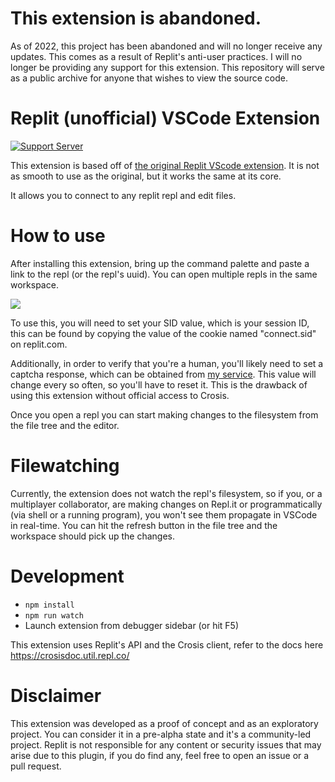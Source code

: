 # This extension is abandoned.

As of 2022, this project has been abandoned and will no longer receive any updates. This comes as a result of Replit's anti-user practices. I will no longer be providing any support for this extension. This repository will serve as a public archive for anyone that wishes to view the source code.

# Replit (unofficial) VSCode Extension

[![Support Server](https://img.shields.io/discord/850042160786309180.svg?label=Discord&logo=Discord&colorB=7289da&style=for-the-badge)](https://discord.gg/yXs2ZgEzJQ)

This extension is based off of [the original Replit VScode extension](https://marketplace.visualstudio.com/items?itemName=masad-frost.replit). It is not as smooth to use as the original, but it works the same at its core.

It allows you to connect to any replit repl and edit files.

# How to use

After installing this extension, bring up the command palette and paste a link to the repl (or the repl's uuid). You can open multiple repls in the same workspace.

![](https://i.imgur.com/1liRgmn.png)

To use this, you will need to set your SID value, which is your session ID, this can be found by copying the value of the cookie named "connect.sid" on replit.com.

Additionally, in order to verify that you're a human, you'll likely need to set a captcha response, which can be obtained from [my service](https://captcha.roblockhead.repl.co). This value will change every so often, so you'll have to reset it. This is the drawback of using this extension without official access to Crosis.

Once you open a repl you can start making changes to the filesystem from the file tree and the editor.

# Filewatching

Currently, the extension does not watch the repl's filesystem, so if you, or a multiplayer collaborator, are making changes on Repl.it or programmatically (via shell or a running program), you won't see them propagate in VSCode in real-time. You can hit the refresh button in the file tree and the workspace should pick up the changes.

# Development

- `npm install`
- `npm run watch`
- Launch extension from debugger sidebar (or hit F5)

This extension uses Replit's API and the Crosis client, refer to the docs here https://crosisdoc.util.repl.co/

# Disclaimer

This extension was developed as a proof of concept and as an exploratory project. You can consider it in a pre-alpha state and it's a community-led project. Replit is not responsible for any content or security issues that may arise due to this plugin, if you do find any, feel free to open an issue or a pull request.
